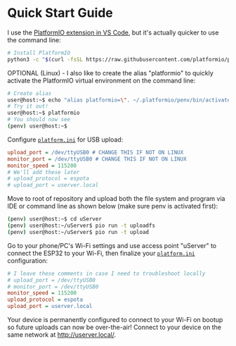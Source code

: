 # Quick Start Guide

I use the <a href="https://platformio.org/platformio-ide">PlatformIO extension in VS Code</a>, but it's actually quicker to use the command line:

```bash 
# Install PlatformIO
python3 -c "$(curl -fsSL https://raw.githubusercontent.com/platformio/platformio/master/scripts/get-platformio.py)"
```

OPTIONAL (Linux) - I also like to create the alias "platformio" to quickly activate the PlatformIO virtual environment on the command line:

```bash 
# Create alias
user@host:~$ echo "alias platformio=\". ~/.platformio/penv/bin/activate\"" >> ~/.bashrc && . ~/.bashrc
# Try it out!
user@host:~$ platformio
# You should now see
(penv) user@host:~$
```

Configure [`platform.ini`](platform.ini) for USB upload:

```ini 
upload_port = /dev/ttyUSB0 # CHANGE THIS IF NOT ON LINUX
monitor_port = /dev/ttyUSB0 # CHANGE THIS IF NOT ON LINUX
monitor_speed = 115200
# We'll add these later
# upload_protocol = espota 
# upload_port = userver.local
```

Move to root of repository and upload both the file system and program via IDE or command line as shown below (make sure penv is activated first):

```bash
(penv) user@host:~$ cd uServer
(penv) user@host:~/uServer$ pio run -t uploadfs
(penv) user@host:~/uServer$ pio run -t upload
```

Go to your phone/PC's Wi-Fi settings and use access point "uServer" to connect the ESP32 to your Wi-Fi, then finalize your [`platform.ini`](platform.ini) configuration:

```ini
# I leave these comments in case I need to troubleshoot locally
# upload_port = /dev/ttyUSB0
# monitor_port = /dev/ttyUSB0
monitor_speed = 115200
upload_protocol = espota
upload_port = userver.local
```

Your device is permanently configured to connect to your Wi-Fi on bootup so future uploads can now be over-the-air! Connect to your device on the same network at http://userver.local/.
